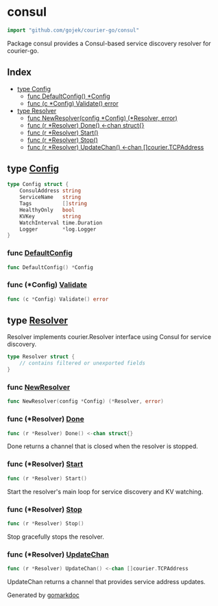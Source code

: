 <!-- Code generated by gomarkdoc. DO NOT EDIT -->

# consul

```go
import "github.com/gojek/courier-go/consul"
```

Package consul provides a Consul\-based service discovery resolver for courier\-go.

## Index

- [type Config](#Config)
  - [func DefaultConfig\(\) \*Config](#DefaultConfig)
  - [func \(c \*Config\) Validate\(\) error](#Config.Validate)
- [type Resolver](#Resolver)
  - [func NewResolver\(config \*Config\) \(\*Resolver, error\)](#NewResolver)
  - [func \(r \*Resolver\) Done\(\) \<\-chan struct\{\}](#Resolver.Done)
  - [func \(r \*Resolver\) Start\(\)](#Resolver.Start)
  - [func \(r \*Resolver\) Stop\(\)](#Resolver.Stop)
  - [func \(r \*Resolver\) UpdateChan\(\) \<\-chan \[\]courier.TCPAddress](#Resolver.UpdateChan)


<a name="Config"></a>
## type [Config](https://github.com/gojek/courier-go/blob/main/consul/config.go#L9-L17)



```go
type Config struct {
    ConsulAddress string
    ServiceName   string
    Tags          []string
    HealthyOnly   bool
    KVKey         string
    WatchInterval time.Duration
    Logger        *log.Logger
}
```

<a name="DefaultConfig"></a>
### func [DefaultConfig](https://github.com/gojek/courier-go/blob/main/consul/config.go#L19)

```go
func DefaultConfig() *Config
```



<a name="Config.Validate"></a>
### func \(\*Config\) [Validate](https://github.com/gojek/courier-go/blob/main/consul/config.go#L27)

```go
func (c *Config) Validate() error
```



<a name="Resolver"></a>
## type [Resolver](https://github.com/gojek/courier-go/blob/main/consul/resolver.go#L17-L39)

Resolver implements courier.Resolver interface using Consul for service discovery.

```go
type Resolver struct {
    // contains filtered or unexported fields
}
```

<a name="NewResolver"></a>
### func [NewResolver](https://github.com/gojek/courier-go/blob/main/consul/resolver.go#L41)

```go
func NewResolver(config *Config) (*Resolver, error)
```



<a name="Resolver.Done"></a>
### func \(\*Resolver\) [Done](https://github.com/gojek/courier-go/blob/main/consul/resolver.go#L80)

```go
func (r *Resolver) Done() <-chan struct{}
```

Done returns a channel that is closed when the resolver is stopped.

<a name="Resolver.Start"></a>
### func \(\*Resolver\) [Start](https://github.com/gojek/courier-go/blob/main/consul/resolver.go#L98)

```go
func (r *Resolver) Start()
```

Start the resolver's main loop for service discovery and KV watching.

<a name="Resolver.Stop"></a>
### func \(\*Resolver\) [Stop](https://github.com/gojek/courier-go/blob/main/consul/resolver.go#L85)

```go
func (r *Resolver) Stop()
```

Stop gracefully stops the resolver.

<a name="Resolver.UpdateChan"></a>
### func \(\*Resolver\) [UpdateChan](https://github.com/gojek/courier-go/blob/main/consul/resolver.go#L75)

```go
func (r *Resolver) UpdateChan() <-chan []courier.TCPAddress
```

UpdateChan returns a channel that provides service address updates.

Generated by [gomarkdoc](https://github.com/princjef/gomarkdoc)
